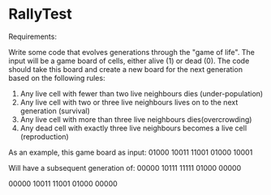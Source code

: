 RallyTest
=========

Requirements:

Write some code that evolves generations through the "game of life".
The input will be a game board of cells, either alive (1) or dead (0).
The code should take this board and create a new board for the next
generation based on the following rules:

1) Any live cell with fewer than two live neighbours dies (under-population)
2) Any live cell with two or three live neighbours lives on to the next generation (survival)
3) Any live cell with more than three live neighbours dies(overcrowding)
4) Any dead cell with exactly three live neighbours becomes a live cell (reproduction)

As an example, this game board as input:
01000 
10011 
11001 
01000 
10001

Will have a subsequent generation of:
00000 
10111 
11111 
01000 
00000

00000
10011
11001
01000
00000

